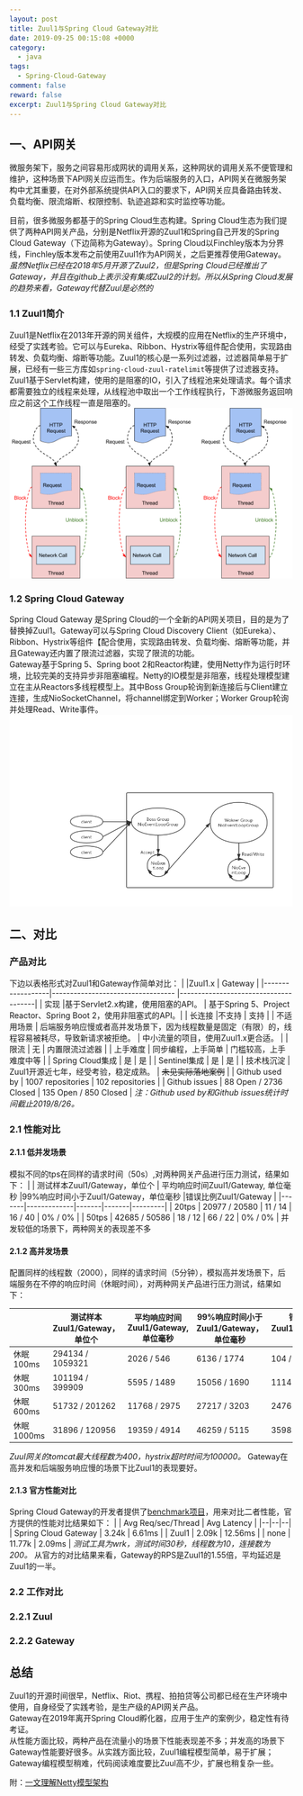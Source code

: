 ```yaml
---
layout: post
title: Zuul1与Spring Cloud Gateway对比
date: 2019-09-25 00:15:08 +0000
category:
  - java
tags: 
  - Spring-Cloud-Gateway
comment: false
reward: false
excerpt: Zuul1与Spring Cloud Gateway对比
---
```


## 一、API网关

微服务架下，服务之间容易形成网状的调用关系，这种网状的调用关系不便管理和维护，这种场景下API网关应运而生。作为后端服务的入口，API网关在微服务架构中尤其重要，在对外部系统提供API入口的要求下，API网关应具备路由转发、负载均衡、限流熔断、权限控制、轨迹追踪和实时监控等功能。

目前，很多微服务都基于的Spring Cloud生态构建。Spring Cloud生态为我们提供了两种API网关产品，分别是Netflix开源的Zuul1和Spring自己开发的Spring Cloud Gateway（下边简称为Gateway）。Spring Cloud以Finchley版本为分界线，Finchley版本发布之前使用Zuul1作为API网关，之后更推荐使用Gateway。  
*虽然Netflix已经在2018年5月开源了Zuul2，但是Spring Cloud已经推出了Gateway，并且在github上表示没有集成Zuul2的计划。所以从Spring Cloud发展的趋势来看，Gateway代替Zuul是必然的*

### 1.1 Zuul1简介

Zuul1是Netflix在2013年开源的网关组件，大规模的应用在Netflix的生产环境中，经受了实践考验。它可以与Eureka、Ribbon、Hystrix等组件配合使用，实现路由转发、负载均衡、熔断等功能。Zuul1的核心是一系列过滤器，过滤器简单易于扩展，已经有一些三方库如`spring-cloud-zuul-ratelimit`等提供了过滤器支持。  
Zuul1基于Servlet构建，使用的是阻塞的IO，引入了线程池来处理请求。每个请求都需要独立的线程来处理，从线程池中取出一个工作线程执行，下游微服务返回响应之前这个工作线程一直是阻塞的。
![多线程系统架构](https://raw.githubusercontent.com/yizhishi/yizhishi.github.io/master/images/zuul1-multithreaded-system-architecture.png)

### 1.2 Spring Cloud Gateway

Spring Cloud Gateway 是Spring Cloud的一个全新的API网关项目，目的是为了替换掉Zuul1。Gateway可以与Spring Cloud Discovery Client（如Eureka）、Ribbon、Hystrix等组件【配合使用，实现路由转发、负载均衡、熔断等功能，并且Gateway还内置了限流过滤器，实现了限流的功能。  
Gateway基于Spring 5、Spring boot 2和Reactor构建，使用Netty作为运行时环境，比较完美的支持异步非阻塞编程。Netty的IO模型是非阻塞，线程处理模型建立在主从Reactors多线程模型上。其中Boss Group轮询到新连接后与Client建立连接，生成NioSocketChannel，将channel绑定到Worker；Worker Group轮询并处理Read、Write事件。
![主从reactors模型](https://raw.githubusercontent.com/yizhishi/yizhishi.github.io/master/images/netty-simple-thread-model.png)

## 二、对比

### 产品对比

下边以表格形式对Zuul1和Gateway作简单对比：
|                  |Zuul1.x                            | Gateway                              |
|------------------|---------------------------------- |--------------------------------------|
| 实现              |基于Servlet2.x构建，使用阻塞的API。  | 基于Spring 5、Project Reactor、Spring Boot 2，使用非阻塞式的API。|
| 长连接            |不支持                              | 支持                                 |
| 不适用场景        | 后端服务响应慢或者高并发场景下，因为线程数量是固定（有限）的，线程容易被耗尽，导致新请求被拒绝。  |  中小流量的项目，使用Zuul1.x更合适。  |
| 限流             | 无                                  | 内置限流过滤器                       |
| 上手难度          | 同步编程，上手简单                    | 门槛较高，上手难度中等                |
| Spring Cloud集成  | 是                                  | 是                                  |
| Sentinel集成      | 是                                  | 是                                  |
| 技术栈沉淀        | Zuul1开源近七年，经受考验，稳定成熟。  | ~~未见实际落地案例~~                    |
| Github used by   | 1007 repositories                  | 102 repositories                     |
| Github issues    | 88 Open / 2736 Closed              | 135 Open / 850 Closed                |
*注：Github used by和Github issues统计时间截止2019/8/26。*

### 2.1 性能对比

#### 2.1.1 低并发场景

模拟不同的tps在同样的请求时间（50s）,对两种网关产品进行压力测试，结果如下：
|       | 测试样本Zuul1/Gateway，单位个 | 平均响应时间Zuul1/Gateway, 单位毫秒 |99%响应时间小于Zuul1/Gateway，单位毫秒 |错误比例Zuul1/Gateway |
|-------|-------------|-------|-------|---------|
| 20tps | 20977 / 20580 | 11 / 14 | 16 / 40 | 0% / 0% |
| 50tps | 42685 / 50586 | 18 / 12 | 66 / 22 | 0% / 0% |
并发较低的场景下，两种网关的表现差不多

#### 2.1.2 高并发场景

配置同样的线程数（2000），同样的请求时间（5分钟），模拟高并发场景下，后端服务在不停的响应时间（休眠时间），对两种网关产品进行压力测试，结果如下：

|            | 测试样本Zuul1/Gateway，单位个 | 平均响应时间Zuul1/Gateway, 单位毫秒 |99%响应时间小于Zuul1/Gateway，单位毫秒 |错误次数Zuul1/Gateway，单位个 | 错误比例Zuul1/Gateway |
|------------|-------------|-------|-------|---------|--|
| 休眠100ms  | 294134 / 1059321 | 2026 / 546   | 6136 / 1774  | 104 / 0  | 0.04% / 0%  |
| 休眠300ms  | 101194 / 399909  | 5595 / 1489  | 15056 / 1690 | 1114 / 0 | 1.10% / 0%  |
| 休眠600ms  | 51732 / 201262   | 11768 / 2975 | 27217 / 3203 | 2476 / 0 | 4.79% / 0%  |
| 休眠1000ms | 31896 / 120956   | 19359 / 4914 | 46259 / 5115 | 3598 / 0 | 11.28% / 0% |
*Zuul网关的tomcat最大线程数为400，hystrix超时时间为100000。*
Gateway在高并发和后端服务响应慢的场景下比Zuul1的表现要好。

#### 2.1.3 官方性能对比

Spring Cloud Gateway的开发者提供了[benchmark项目](https://github.com/spencergibb/spring-cloud-gateway-bench)，用来对比二者性能，官方提供的性能对比结果如下：
|  | Avg Req/sec/Thread | Avg Latency |
|--|--|--|
| Spring Cloud Gateway | 3.24k | 6.61ms |
| Zuul1 | 2.09k | 12.56ms |
| none  | 11.77k | 2.09ms |
*测试工具为wrk，测试时间30秒，线程数为10，连接数为200。*
从官方的对比结果来看，Gateway的RPS是Zuul1的1.55倍，平均延迟是Zuul1的一半。

### 2.2 工作对比

### 2.2.1 Zuul

### 2.2.2 Gateway

## 总结

Zuul1的开源时间很早，Netflix、Riot、携程、拍拍贷等公司都已经在生产环境中使用，自身经受了实践考验，是生产级的API网关产品。  
Gateway在2019年离开Spring Cloud孵化器，应用于生产的案例少，稳定性有待考证。  
从性能方面比较，两种产品在流量小的场景下性能表现差不多；并发高的场景下Gateway性能要好很多。从实践方面比较，Zuul1编程模型简单，易于扩展；Gateway编程模型稍难，代码阅读难度要比Zuul高不少，扩展也稍复杂一些。

附：[一文理解Netty模型架构](https://juejin.im/post/5bea1d2e51882523d3163657#heading-12)
